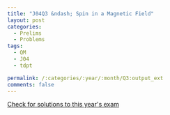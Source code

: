 ```yaml
---
title: "J04Q3 &ndash; Spin in a Magnetic Field"
layout: post
categories:
  - Prelims
  - Problems
tags:
  - QM
  - J04
  - tdpt

permalink: /:categories/:year/:month/Q3:output_ext
comments: false
---
```

<object data="2004J3Q.pdf" type="application/pdf" width="100%" height="500"></object>
<div class="message"><a href='https://princetonprelim.com/prelim/12/'>Check for solutions to this year's exam</a></div>